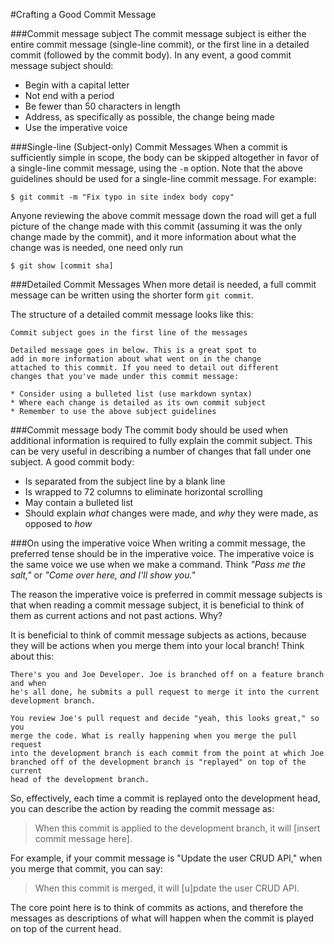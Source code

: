 #Crafting a Good Commit Message

###Commit message subject
The commit message subject is either the entire commit message (single-line
commit), or the first line in a detailed commit (followed by the commit body).
In any event, a good commit message subject should:

* Begin with a capital letter
* Not end with a period
* Be fewer than 50 characters in length
* Address, as specifically as possible, the change being made
* Use the imperative voice

###Single-line (Subject-only) Commit Messages
When a commit is sufficiently simple in scope, the body can be skipped
altogether in favor of a single-line commit message, using the `-m` option. Note
that the above guidelines should be used for a single-line commit message. For example:

    $ git commit -m "Fix typo in site index body copy"

Anyone reviewing the above commit message down the road will get a full picture
of the change made with this commit (assuming it was the only change made by
the commit), and it more information about what the change was is needed, one need only run

    $ git show [commit sha]

###Detailed Commit Messages
When more detail is needed, a full commit message can be written using the
shorter form `git commit`.

The structure of a detailed commit message looks like this:

    Commit subject goes in the first line of the messages

    Detailed message goes in below. This is a great spot to
    add in more information about what went on in the change
    attached to this commit. If you need to detail out different
    changes that you've made under this commit message:

    * Consider using a bulleted list (use markdown syntax)
    * Where each change is detailed as its own commit subject
    * Remember to use the above subject guidelines

###Commit message body
The commit body should be used when additional information is required to fully
explain the commit subject. This can be very useful in describing a number of
changes that fall under one subject. A good commit body:

* Is separated from the subject line by a blank line
* Is wrapped to 72 columns to eliminate horizontal scrolling
* May contain a bulleted list
* Should explain *what* changes were made, and *why* they were made, as opposed to *how*

###On using the imperative voice
When writing a commit message, the preferred tense should be in the imperative
voice. The imperative voice is the same voice we use when we make a command. Think
*"Pass me the salt,"* or *"Come over here, and I'll show you."*

The reason the imperative voice is preferred in commit message subjects is that
when reading a commit message subject, it is beneficial to think of them as
current actions and not past actions. Why?

It is beneficial to think of commit message subjects as actions, because they
will be actions when you merge them into your local branch! Think about this:

    There's you and Joe Developer. Joe is branched off on a feature branch and when
    he's all done, he submits a pull request to merge it into the current
    development branch.

    You review Joe's pull request and decide "yeah, this looks great," so you
    merge the code. What is really happening when you merge the pull request
    into the development branch is each commit from the point at which Joe
    branched off of the development branch is "replayed" on top of the current
    head of the development branch.

So, effectively, each time a commit is replayed onto the development head,
you can describe the action by reading the commit message as:

> When this commit is applied to the development branch, it will [insert commit message here].

For example, if your commit message is "Update the user CRUD API," when you merge
that commit, you can say:

> When this commit is merged, it will [u]pdate the user CRUD API.

The core point here is to think of commits as actions, and therefore the
messages as descriptions of what will happen when the commit is played on top of
the current head.

